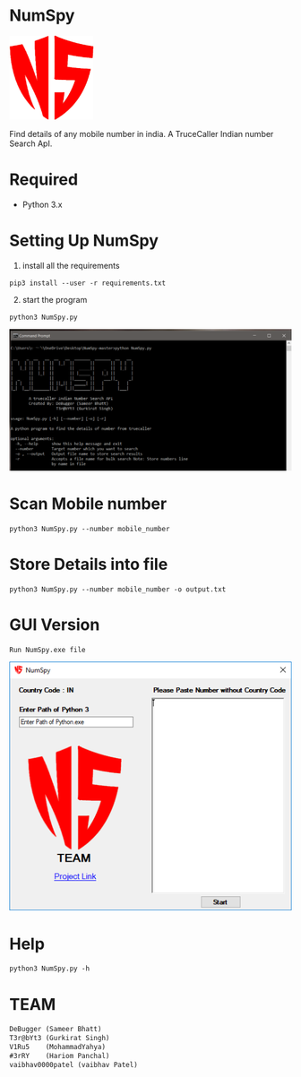 # NumSpy

<img src="logo.png" alt="NumSpy logo" width="150px" height="150px"/>

Find details of any mobile number in india.
A TruceCaller Indian number Search ApI.

# Required
+ Python 3.x

# Setting Up NumSpy
1. install all the requirements
```
pip3 install --user -r requirements.txt
```

2. start the program
```
python3 NumSpy.py
```
<img src="NumSpy.png" alt="working screen shot">

# Scan Mobile number 
```
python3 NumSpy.py --number mobile_number
```

# Store Details into file
```
python3 NumSpy.py --number mobile_number -o output.txt
```

# GUI Version
```
Run NumSpy.exe file
```
<img src="NS.PNG" alt="GUI Image"/>


# Help
```
python3 NumSpy.py -h
```

# TEAM
```
DeBugger (Sameer Bhatt)
T3r@bYt3 (Gurkirat Singh)
V1Ru5    (MohammadYahya)
#3rRY    (Hariom Panchal)
vaibhav0000patel (vaibhav Patel)
```
